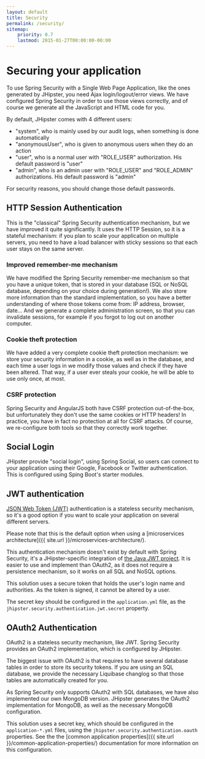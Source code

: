 ```yaml
---
layout: default
title: Security
permalink: /security/
sitemap:
    priority: 0.7
    lastmod: 2015-01-27T00:00:00-00:00
---
```


# <i class="fa fa-lock"></i> Securing your application

To use Spring Security with a Single Web Page Application, like the ones generated by JHipster, you need Ajax login/logout/error views. We have configured Spring Security in order to use those views correctly, and of course we generate all the JavaScript and HTML code for you.

By default, JHipster comes with 4 different users:

*   "system", who is mainly used by our audit logs, when something is done automatically
*   "anonymousUser", who is given to anonymous users when they do an action
*   "user", who is a normal user with "ROLE_USER" authorization. His default password is "user"
*   "admin", who is an admin user with "ROLE_USER" and "ROLE_ADMIN" authorizations. His default password is "admin"

For security reasons, you should change those default passwords.

## HTTP Session Authentication

This is the "classical" Spring Security authentication mechanism, but we have improved it quite significantly. It uses the HTTP Session, so it is a stateful mechanism: if you plan to scale your application on multiple servers, you need to have a load balancer with sticky sessions so that each user stays on the same server.

### Improved remember-me mechanism

We have modified the Spring Security remember-me mechanism so that you have a unique token, that is stored in your database (SQL or NoSQL database, depending on your choice during generation!). We also store more information than the standard implementation, so you have a better understanding of where those tokens come from: IP address, browser, date... And we generate a complete administration screen, so that you can invalidate sessions, for example if you forgot to log out on another computer.

### Cookie theft protection

We have added a very complete cookie theft protection mechanism: we store your security information in a cookie, as well as in the database, and each time a user logs in we modify those values and check if they have been altered. That way, if a user ever steals your cookie, he will be able to use only once, at most.

### CSRF protection

Spring Security and AngularJS both have CSRF protection out-of-the-box, but unfortunately they don't use the same cookies or HTTP headers! In practice, you have in fact no protection at all for CSRF attacks. Of course, we re-configure both tools so that they correctly work together.

## Social Login

JHipster provide "social login", using Spring Social, so users can connect to your application using their Google, Facebook or Twitter authentication. This is configured using Sping Boot's starter modules.

## JWT authentication

[JSON Web Token (JWT)](https://jwt.io/) authentication is a stateless security mechanism, so it's a good option if you want to scale your application on several different servers.

Please note that this is the default option when using a [microservices architecture]({{ site.url }}/microservices-architecture/).

This authentication mechanism doesn't exist by default with Spring Security, it's a JHipster-specific integration of [the Java JWT project](https://github.com/jwtk/jjwt). It is easier to use and implement than OAuth2, as it does not require a persistence mechanism, so it works on all SQL and NoSQL options.

This solution uses a secure token that holds the user's login name and authorities. As the token is signed, it cannot be altered by a user.

The secret key should be configured in the `application.yml` file, as the `jhipster.security.authentication.jwt.secret` property.

## OAuth2 Authentication

OAuth2 is a stateless security mechanism, like JWT. Spring Security provides an OAuth2 implementation, which is  configured by JHipster.

The biggest issue with OAuth2 is that requires to have several database tables in order to store its security tokens. If you are using an SQL database, we provide the necessary Liquibase changlog so that those tables are automatically created for you.

As Spring Security only supports OAuth2 with SQL databases, we have also implemented our own MongoDB version. JHipster generates the OAuth2 implementation for MongoDB, as well as the necessary MongoDB configuration.

This solution uses a secret key, which should be configured in the `application-*.yml` files, using the `jhipster.security.authentication.oauth` properties. See the the [common application properties]({{ site.url }}/common-application-properties/) documentation for more information on this configuration.

